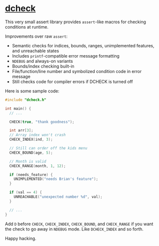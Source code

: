 # [dcheck](https://github.com/tekknolagi/dcheck)

This very small assert library provides `assert`-like macros for checking
conditions at runtime.

Improvements over raw `assert`:

* Semantic checks for indices, bounds, ranges, unimplemented features, and
  unreachable states
* Includes `printf`-compatible error message formatting
* `NDEBUG` and always-on variants
* Bounds/index checking built-in
* File/function/line number and symbolized condition code in error message
* Still checks code for compiler errors if DCHECK is turned off

Here is some sample code:

```c
#include "dcheck.h"

int main() {
  // ...

  CHECK(true, "thank goodness");

  int arr[3];
  // Array index won't crash
  CHECK_INDEX(ind, 3);

  // Still can order off the kids menu
  CHECK_BOUND(age, 5);

  // Month is valid
  CHECK_RANGE(month, 1, 12);

  if (needs_feature) {
    UNIMPLEMENTED("needs Brian's feature");
  }

  if (val == 4) {
    UNREACHABLE("unexpected number %d", val);
  }

  // ...
}
```

Add `D` before `CHECK`, `CHECK_INDEX`, `CHECK_BOUND`, and `CHECK_RANGE` if you
want the check to go away in `NDEBUG` mode. Like `DCHECK_INDEX` and so forth.

Happy hacking.
